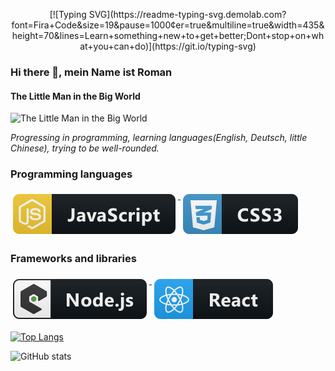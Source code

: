 <p align="center">
[![Typing SVG](https://readme-typing-svg.demolab.com?font=Fira+Code&size=19&pause=1000&center=true&multiline=true&width=435&height=70&lines=Learn+something+new+to+get+better;Dont+stop+on+what+you+can+do)](https://git.io/typing-svg)
<p>

### Hi there 👋,  mein Name ist Roman
#### The Little Man in the Big World
![The Little Man in the Big World](https://imgs.search.brave.com/rlFXiKiEbnxEht7qM_BusHLO08Rj-N-ALaJu7Yt5blw/rs:fit:1200:1080:1/g:ce/aHR0cHM6Ly93YWxs/cGFwZXJmb3J1LmNv/bS93cC1jb250ZW50/L3VwbG9hZHMvMjAy/MS8wNS9XYWxscGFw/ZXItU2hvb3Rpbmct/U3Rhci1EaWdpdGFs/LUFydC1TaG9vdGlu/Zy1TdGFyLVBhaW50/aW40MS5qcGc)

*Progressing in programming, learning languages(English, Deutsch, little Chinese), trying to be well-rounded.*

### Programming languages
<a href="#">
    <img src="svg/dev/languages/js.svg" alt="js" style="vertical-align:top; margin:6px 4px">
  </a> 
<a href="#">
    <img src="svg/dev/languages/css3.svg" alt="css3" style="vertical-align:top; margin:6px 4px">
  </a>  

### Frameworks and libraries
<a href="#">
    <img src="svg/dev/frameworks/nodejs_larger.svg" alt="nodejs_larger" style="vertical-align:top; margin:6px 4px">
  </a>  
<a href="#">
    <img src="svg/dev/frameworks/react.svg" alt="react" style="vertical-align:top; margin:6px 4px">
  </a>  

[![Top Langs](https://github-readme-stats.vercel.app/api/top-langs/?username=HeenLight)](https://github.com/anuraghazra/github-readme-stats)

![GitHub stats](https://github-readme-stats.vercel.app/api?username=HeenLight&show_icons=true&count_private=true)  